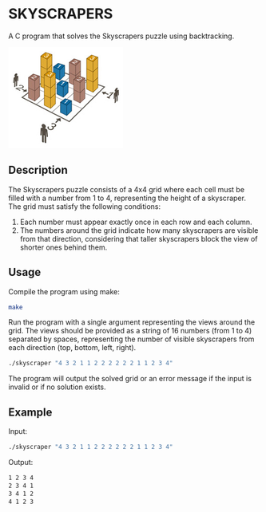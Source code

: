 # SKYSCRAPERS

A C program that solves the Skyscrapers puzzle using backtracking.

![skyscrapers game](image.png)

## Description

The Skyscrapers puzzle consists of a 4x4 grid where each cell must be filled with a number from 1 to 4, representing the height of a skyscraper. The grid must satisfy the following conditions:

1. Each number must appear exactly once in each row and each column.
2. The numbers around the grid indicate how many skyscrapers are visible from that direction, considering
    that taller skyscrapers block the view of shorter ones behind them.
## Usage

Compile the program using make:

```bash
make
```
Run the program with a single argument representing the views around the grid. The views should be provided as a string of 16 numbers (from 1 to 4) separated by spaces, representing the number of visible skyscrapers from each direction (top, bottom, left, right).

```bash
./skyscraper "4 3 2 1 1 2 2 2 2 2 2 1 1 2 3 4"
```

The program will output the solved grid or an error message if the input is invalid or if no solution exists.
## Example
Input:
```bash
./skyscraper "4 3 2 1 1 2 2 2 2 2 2 1 1 2 3 4"
```
Output:
```
1 2 3 4
2 3 4 1
3 4 1 2
4 1 2 3
```